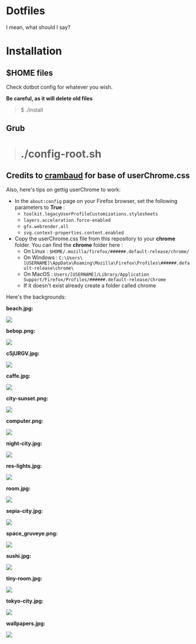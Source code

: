 # Dotfiles

I mean, what should I say?

# Installation

## $HOME files

Check dotbot config for whatever you wish.

**Be careful, as it will delete old files**

> $ ./install

## Grub

> # ./config-root.sh


## Credits to [crambaud](https://github.com/crambaud) for base of userChrome.css
Also, here's tips on gettig userChrome to work:
- In the ```about:config``` page on your Firefox browser, set the following parameters to **True** :
  - ```toolkit.legacyUserProfileCustomizations.stylesheets```
  - ```layers.acceleration.force-enabled```
  - ```gfx.webrender.all```
  - ```svg.context-properties.content.enabled```
- Copy the userChrome.css file from this repository to your **chrome** folder. You can find the **chrome** folder here :
  - On Linux : ```$HOME/.mozilla/firefox/######.default-release/chrome/```
  - On Windows : ```C:\Users\[USERNAME]\AppData\Roaming\Mozilla\Firefox\Profiles\######.default-release\chrome\```
  - On MacOS : ```Users/[USERNAME]/Library/Application Support/Firefox/Profiles/######.default-release/chrome```
  - If it doesn't exist already create a folder called chrome

Here's the backgrounds:

**beach.jpg:**

![](backgrounds/beach.jpg)

**bebop.png:**

![](backgrounds/bebop.png)

**c5jURGV.jpg:**

![](backgrounds/c5jURGV.jpg)

**caffe.jpg:**

![](backgrounds/caffe.jpg)

**city-sunset.png:**

![](backgrounds/city-sunset.png)

**computer.png:**

![](backgrounds/computer.png)

**night-city.jpg:**

![](backgrounds/night-city.jpg)

**res-lights.jpg:**

![](backgrounds/res-lights.jpg)

**room.jpg:**

![](backgrounds/room.jpg)

**sepia-city.jpg:**

![](backgrounds/sepia-city.jpg)

**space_gruveye.png:**

![](backgrounds/space_gruveye.png)

**sushi.jpg:**

![](backgrounds/sushi.jpg)

**tiny-room.jpg:**

![](backgrounds/tiny-room.jpg)

**tokyo-city.jpg:**

![](backgrounds/tokyo-city.jpg)

**wallpapers.jpg:**

![](backgrounds/wallpapers.jpg)


